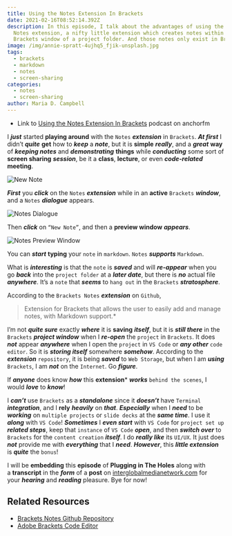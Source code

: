 ```yaml
---
title: Using the Notes Extension In Brackets
date: 2021-02-16T08:52:14.392Z
description: In this episode, I talk about the advantages of using the Brackets
  Notes extension, a nifty little extension which creates notes within an active
  Brackets window of a project folder. And those notes only exist in Brackets!
image: /img/annie-spratt-4ujhq5_fjik-unsplash.jpg
tags:
  - brackets
  - markdown
  - notes
  - screen-sharing
categories:
  - notes
  - screen-sharing
author: Maria D. Campbell
---
```

* Link to [Using the Notes Extension In Brackets](https://anchor.fm/maria-campbell/episodes/Using-the-Notes-Extension-In-Brackets-eqfohs) podcast on anchorfm

I ***just*** started **playing around** with the `Notes` ***extension*** in `Brackets`. ***At first*** I didn’t ***quite*** **get** how to ***keep*** a ***note***, but it is **simple** ***really***, and a ***great*** **way** of ***keeping notes*** and ***demonstrating*** **things** while ***conducting*** some sort of **screen sharing** ***session***, be it a **class**, **lecture**, or even ***code-related*** **meeting**.

![New Note](/img/notes_new_note.png)

***First*** you ***click*** on the `Notes` ***extension*** while in an **active** `Brackets` ***window***, and a `Notes` ***dialogue*** appears.

![Notes Dialogue](/img/notes_dialogue.png)

Then ***click*** on `“New Note”`, and then a **preview window** ***appears***.

![Notes Preview Window](/img/brackets_notes_preview.png)

You can ***start*** **typing** your `note` in `markdown`. `Notes` ***supports*** `Markdown`.

What is ***interesting*** is that the `note` is ***saved*** and will ***re-appear*** when you go ***back*** into the `project folder` at a ***later date***, but there is ***no*** actual file ***anywhere***. It’s a `note` that ***seems*** to `hang out` in the `Brackets` ***stratosphere***.

According to the `Brackets Notes` ***extension*** on `Github`,

> Extension for Brackets that allows the user to easily add and manage notes, with Markdown support.*

I’m not ***quite sure*** exactly ***where*** it is **saving** ***itself***, but it is ***still there*** in the `Brackets` ***project window*** when I ***re-open*** the `project` in `Brackets`. It does ***not*** appear ***anywhere*** when I open the `project` in `VS Code` or ***any other*** `code editor`. So it is ***storing itself*** somewhere ***somehow***. According to the ***extension*** `repository`, it is being ***saved*** to `Web Storage`, but when I am ***using*** `Brackets`, I am ***not*** on the `Internet`. Go ***figure***.

If ***anyone*** does know ***how*** this **extension*** ***works*** `behind the scenes`, I would ***love*** to ***know***!

I ***can’t*** use `Brackets` as a ***standalone*** since it ***doesn’t*** have `Terminal` ***integration***, and I **rely** ***heavily*** on ***that***. ***Especially*** when I ***need*** to be ***working*** on `multiple projects` or `slide decks` at the ***same time***. I use it ***along*** with `VS Code`! ***Sometimes*** I ***even start*** with `VS Code` for `project set up` ***related steps***, keep that `instance` of `VS Code` ***open***, and then ***switch over*** to `Brackets` for the `content creation` ***itself***. I do ***really like*** its `UI/UX`. It just does ***not*** provide me with ***everything*** that I ***need***. ***However***, this ***little extension*** is ***quite*** the `bonus`!

I will be **embedding** this **episode** of **Plugging in The Holes** along with a **transcript** in the ***form*** of a **post** on [interglobalmedianetwork.com](https://www.interglobalmedianetwork.com/) for your ***hearing*** and ***reading*** pleasure. Bye for now!

## Related Resources

* [Brackets Notes Github Repository](https://github.com/georapbox/brackets-notes)
* [Adobe Brackets Code Editor](https://github.com/adobe/brackets/releases)